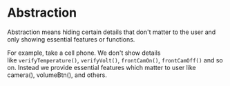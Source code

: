 # Abstraction

Abstraction means hiding certain details that don't matter to the user and only showing essential features or functions.

For example, take a cell phone. We don't show details like `verifyTemperature()`, `verifyVolt()`, `frontCamOn()`, `frontCamOff()` and so on. Instead we provide essential features which matter to user like camera(), volumeBtn(), and others.